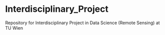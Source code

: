 # Interdisciplinary_Project
Repository for Interdisciplinary Project in Data Science (Remote Sensing) at TU Wien
